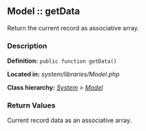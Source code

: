 
Model :: getData
-------------------------------------------

Return the current record as associative array.


### Description ###

**Definition:** `public function getData()`

**Located in:** *system/libraries/Model.php*

**Class hierarchy:** *[System](../System.md) > [Model](../Model.md)*


### Return Values ###

Current record data as an associative array.
